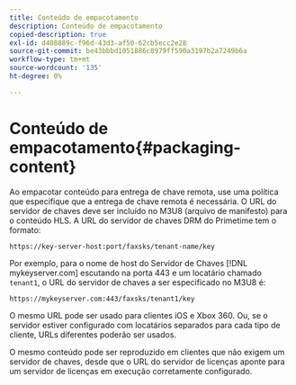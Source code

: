 ```yaml
---
title: Conteúdo de empacotamento
description: Conteúdo de empacotamento
copied-description: true
exl-id: d408889c-f96d-43d3-af50-62cb5ecc2e28
source-git-commit: be43bbbd1051886c8979ff590a3197b2a7249b6a
workflow-type: tm+mt
source-wordcount: '135'
ht-degree: 0%

---
```


# Conteúdo de empacotamento{#packaging-content}

Ao empacotar conteúdo para entrega de chave remota, use uma política que especifique que a entrega de chave remota é necessária. O URL do servidor de chaves deve ser incluído no M3U8 (arquivo de manifesto) para o conteúdo HLS. A URL do servidor de chaves DRM do Primetime tem o formato:

```
https://key-server-host:port/faxsks/tenant-name/key
```

Por exemplo, para o nome de host do Servidor de Chaves [!DNL mykeyserver.com] escutando na porta 443 e um locatário chamado `tenant1`, o URL do servidor de chaves a ser especificado no M3U8 é:

```
https://mykeyserver.com:443/faxsks/tenant1/key
```

O mesmo URL pode ser usado para clientes iOS e Xbox 360. Ou, se o servidor estiver configurado com locatários separados para cada tipo de cliente, URLs diferentes poderão ser usados.

O mesmo conteúdo pode ser reproduzido em clientes que não exigem um servidor de chaves, desde que o URL do servidor de licenças aponte para um servidor de licenças em execução corretamente configurado.
